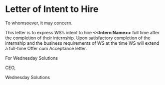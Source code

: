 # Letter of Intent to Hire

To whomsoever, it may concern.

This letter is to express WS’s intent to hire **&lt;&lt;Intern Name&gt;&gt;** full time after the completion of their internship. Upon satisfactory completion of the internship and the business requirements of WS at the time WS will extend a full-time Offer cum Acceptance letter.

For Wednesday Solutions  


CEO,

Wednesday Solutions

